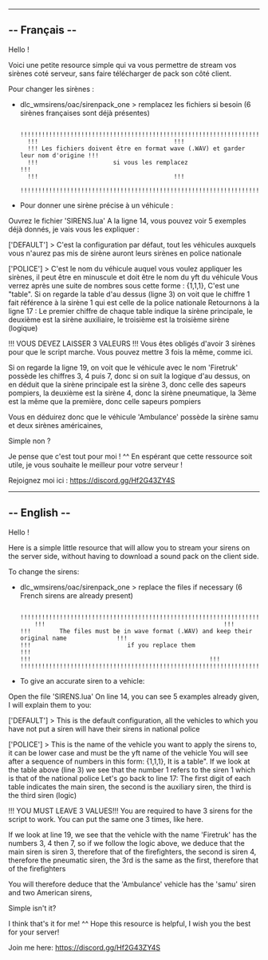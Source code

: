 --------------
-- Français --
--------------

Hello ! 

Voici une petite resource simple qui va vous permettre de stream vos sirènes coté serveur, sans faire télécharger de pack son côté client.

Pour changer les sirènes : 

- dlc_wmsirens/oac/sirenpack_one > remplacez les fichiers si besoin (6 sirènes françaises sont déjà présentes)
 
        !!!!!!!!!!!!!!!!!!!!!!!!!!!!!!!!!!!!!!!!!!!!!!!!!!!!!!!!!!!!!!!!!!!!!!!!!!!!!!!!!!!!
        !!!										 !!!
		!!! Les fichiers doivent être en format wave (.WAV) et garder leur nom d'origine !!!
		!!!                		si vous les remplacez                            !!!
		!!!										 !!!
		!!!!!!!!!!!!!!!!!!!!!!!!!!!!!!!!!!!!!!!!!!!!!!!!!!!!!!!!!!!!!!!!!!!!!!!!!!!!!!!!!!!!

- Pour donner une sirène précise à un véhicule :

Ouvrez le fichier 'SIRENS.lua' 
A la ligne 14, vous pouvez voir 5 exemples déjà donnés, je vais vous les expliquer :

['DEFAULT'] > C'est la configuration par défaut, tout les véhicules auxquels vous n'aurez pas mis de sirène auront leurs sirènes en police nationale

['POLICE'] > C'est le nom du véhicule auquel vous voulez appliquer les sirènes, il peut être en minuscule et doit être le nom du yft du véhicule
Vous verrez après une suite de nombres sous cette forme : {1,1,1}, 
C'est une "table".
Si on regarde la table d'au dessus (ligne 3) on voit que le chiffre 1 fait référence à la sirène 1 qui est celle de la police nationale 
Retournons à la ligne 17 : Le premier chiffre de chaque table indique la sirène principale, le deuxième est la sirène auxiliaire, le troisième est la troisième sirène (logique)

!!! VOUS DEVEZ LAISSER 3 VALEURS !!! Vous êtes obligés d'avoir 3 sirènes pour que le script marche. Vous pouvez mettre 3 fois la même, comme ici. 

Si on regarde la ligne 19, on voit que le véhicule avec le nom 'Firetruk' possède les chiffres 3, 4 puis 7, donc si on suit la logique d'au dessus, on en déduit que la sirène principale 
est la sirène 3, donc celle des sapeurs pompiers, la deuxième est la sirène 4, donc la sirène pneumatique, la 3ème est la même que la première, donc celle sapeurs pompiers

Vous en déduirez donc que le véhicule 'Ambulance' possède la sirène samu et deux sirènes américaines, 

Simple non ? 

Je pense que c'est tout pour moi ! ^^ 
En espérant que cette ressource soit utile, je  vous souhaite le meilleur pour votre serveur ! 

Rejoignez moi ici : https://discord.gg/Hf2G43ZY4S 


-------------
-- English --
-------------


Hello !

Here is a simple little resource that will allow you to stream your sirens on the server side, without having to download a sound pack on the client side.

To change the sirens:

- dlc_wmsirens/oac/sirenpack_one > replace the files if necessary (6 French sirens are already present)
 
          !!!!!!!!!!!!!!!!!!!!!!!!!!!!!!!!!!!!!!!!!!!!!!!!!!!!!!!!!!!!!!!!!!!!!!!!!!!!!!!!!!!!!!!!!!!!!!!!
          !!! 											       !!!
	  !!!        The files must be in wave format (.WAV) and keep their original name              !!!
	  !!!                           if you replace them					       !!!
	  !!! 											       !!!
	  !!!!!!!!!!!!!!!!!!!!!!!!!!!!!!!!!!!!!!!!!!!!!!!!!!!!!!!!!!!!!!!!!!!!!!!!!!!!!!!!!!!!!!!!!!!!!!!!

- To give an accurate siren to a vehicle:

Open the file 'SIRENS.lua'
On line 14, you can see 5 examples already given, I will explain them to you:

['DEFAULT'] > This is the default configuration, all the vehicles to which you have not put a siren will have their sirens in national police

['POLICE'] > This is the name of the vehicle you want to apply the sirens to, it can be lower case and must be the yft name of the vehicle
You will see after a sequence of numbers in this form: {1,1,1},
It is a table".
If we look at the table above (line 3) we see that the number 1 refers to the siren 1 which is that of the national police
Let's go back to line 17: The first digit of each table indicates the main siren, the second is the auxiliary siren, the third is the third siren (logic)

!!! YOU MUST LEAVE 3 VALUES!!! You are required to have 3 sirens for the script to work. You can put the same one 3 times, like here.

If we look at line 19, we see that the vehicle with the name 'Firetruk' has the numbers 3, 4 then 7, so if we follow the logic above, we deduce that the main siren
is siren 3, therefore that of the firefighters, the second is siren 4, therefore the pneumatic siren, the 3rd is the same as the first, therefore that of the firefighters

You will therefore deduce that the 'Ambulance' vehicle has the 'samu' siren and two American sirens,

Simple isn't it?

I think that's it for me! ^^
Hope this resource is helpful, I wish you the best for your server!

Join me here: https://discord.gg/Hf2G43ZY4S
